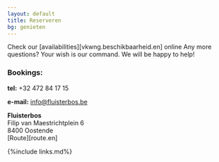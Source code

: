 ```yaml
---
layout: default
title: Reserveren
bg: genieten
---
```

Check our [availabilities][vkwng.beschikbaarheid.en] online 
Any more questions? Your wish is our command. We will be happy to help!
 
### Bookings:
 
**tel:** +32 472 84 17 15
 
**e-mail:** info@fluisterbos.be
 
**Fluisterbos**  
Filip van Maestrichtplein 6  
8400 Oostende  
[Route][route.en]




{%include links.md%}
